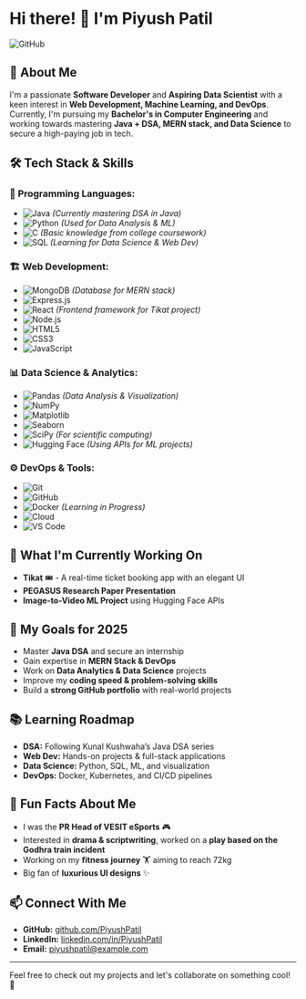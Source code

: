 # Hi there! 👋 I'm Piyush Patil

![GitHub](https://img.shields.io/badge/GitHub-000000?style=for-the-badge&logo=GitHub&logoColor=white)

## 🚀 About Me

I'm a passionate **Software Developer** and **Aspiring Data Scientist** with a keen interest in **Web Development, Machine Learning, and DevOps**. Currently, I'm pursuing my **Bachelor's in Computer Engineering** and working towards mastering **Java + DSA, MERN stack, and Data Science** to secure a high-paying job in tech. 

## 🛠️ Tech Stack & Skills

### 📌 Programming Languages:
- ![Java](https://img.shields.io/badge/Java-ED8B00?style=for-the-badge&logo=java&logoColor=white) *(Currently mastering DSA in Java)*
- ![Python](https://img.shields.io/badge/Python-3776AB?style=for-the-badge&logo=python&logoColor=white) *(Used for Data Analysis & ML)*
- ![C](https://img.shields.io/badge/C-00599C?style=for-the-badge&logo=c&logoColor=white) *(Basic knowledge from college coursework)*
- ![SQL](https://img.shields.io/badge/SQL-4479A1?style=for-the-badge&logo=mysql&logoColor=white) *(Learning for Data Science & Web Dev)*

### 🏗️ Web Development:
- ![MongoDB](https://img.shields.io/badge/MongoDB-47A248?style=for-the-badge&logo=mongodb&logoColor=white) *(Database for MERN stack)*
- ![Express.js](https://img.shields.io/badge/Express.js-000000?style=for-the-badge&logo=express&logoColor=white)
- ![React](https://img.shields.io/badge/React-61DAFB?style=for-the-badge&logo=react&logoColor=black) *(Frontend framework for Tikat project)*
- ![Node.js](https://img.shields.io/badge/Node.js-339933?style=for-the-badge&logo=node.js&logoColor=white)
- ![HTML5](https://img.shields.io/badge/HTML5-E34F26?style=for-the-badge&logo=html5&logoColor=white)
- ![CSS3](https://img.shields.io/badge/CSS3-1572B6?style=for-the-badge&logo=css3&logoColor=white)
- ![JavaScript](https://img.shields.io/badge/JavaScript-F7DF1E?style=for-the-badge&logo=javascript&logoColor=black)

### 📊 Data Science & Analytics:
- ![Pandas](https://img.shields.io/badge/Pandas-150458?style=for-the-badge&logo=pandas&logoColor=white) *(Data Analysis & Visualization)*
- ![NumPy](https://img.shields.io/badge/NumPy-013243?style=for-the-badge&logo=numpy&logoColor=white)
- ![Matplotlib](https://img.shields.io/badge/Matplotlib-008080?style=for-the-badge&logo=matplotlib&logoColor=white)
- ![Seaborn](https://img.shields.io/badge/Seaborn-3182bd?style=for-the-badge&logo=seaborn&logoColor=white)
- ![SciPy](https://img.shields.io/badge/SciPy-8CAAE6?style=for-the-badge&logo=scipy&logoColor=white) *(For scientific computing)*
- ![Hugging Face](https://img.shields.io/badge/Hugging%20Face-FFCA28?style=for-the-badge&logo=huggingface&logoColor=white) *(Using APIs for ML projects)*

### ⚙️ DevOps & Tools:
- ![Git](https://img.shields.io/badge/Git-F05032?style=for-the-badge&logo=git&logoColor=white)
- ![GitHub](https://img.shields.io/badge/GitHub-181717?style=for-the-badge&logo=github&logoColor=white)
- ![Docker](https://img.shields.io/badge/Docker-2496ED?style=for-the-badge&logo=docker&logoColor=white) *(Learning in Progress)*
- ![Cloud](https://img.shields.io/badge/Cloud%20Computing-0081CB?style=for-the-badge&logo=cloud&logoColor=white)
- ![VS Code](https://img.shields.io/badge/VS%20Code-007ACC?style=for-the-badge&logo=visualstudiocode&logoColor=white)

## 🎯 What I'm Currently Working On
- **Tikat** 🎟️ - A real-time ticket booking app with an elegant UI
- **PEGASUS Research Paper Presentation**
- **Image-to-Video ML Project** using Hugging Face APIs

## 🎯 My Goals for 2025
- Master **Java DSA** and secure an internship
- Gain expertise in **MERN Stack & DevOps**
- Work on **Data Analytics & Data Science** projects
- Improve my **coding speed & problem-solving skills**
- Build a **strong GitHub portfolio** with real-world projects

## 📚 Learning Roadmap
- **DSA:** Following Kunal Kushwaha’s Java DSA series
- **Web Dev:** Hands-on projects & full-stack applications
- **Data Science:** Python, SQL, ML, and visualization
- **DevOps:** Docker, Kubernetes, and CI/CD pipelines

## 🌟 Fun Facts About Me
- I was the **PR Head of VESIT eSports** 🎮
- Interested in **drama & scriptwriting**, worked on a **play based on the Godhra train incident**
- Working on my **fitness journey** 🏋️ aiming to reach 72kg
- Big fan of **luxurious UI designs** ✨

## 📫 Connect With Me
- **GitHub:** [github.com/PiyushPatil](#)
- **LinkedIn:** [linkedin.com/in/PiyushPatil](#)
- **Email:** piyushpatil@example.com

---

Feel free to check out my projects and let's collaborate on something cool! 🚀

